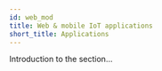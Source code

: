 ```yaml
---
id: web_mod
title: Web & mobile IoT applications
short_title: Applications
---
```


Introduction to the section...

